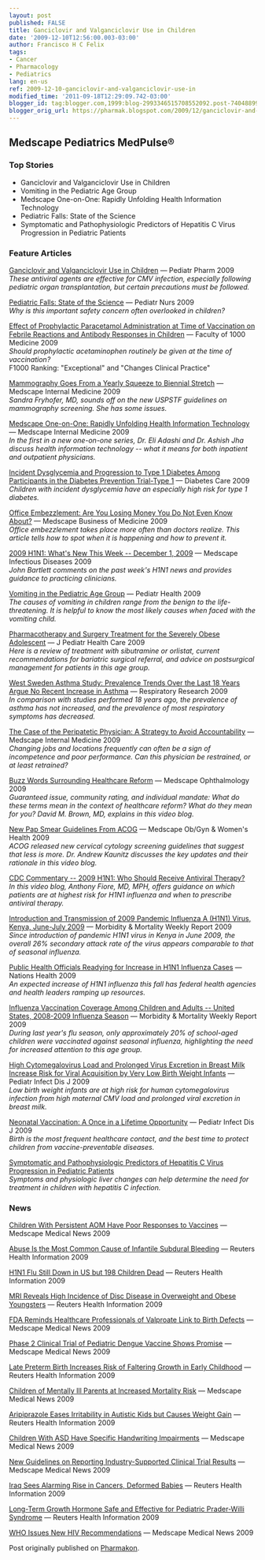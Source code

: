 ```yaml
---
layout: post
published: FALSE
title: Ganciclovir and Valganciclovir Use in Children
date: '2009-12-10T12:56:00.003-03:00'
author: Francisco H C Felix
tags:
- Cancer
- Pharmacology
- Pediatrics
lang: en-us
ref: 2009-12-10-ganciclovir-and-valganciclovir-use-in
modified_time: '2011-09-18T12:29:09.742-03:00'
blogger_id: tag:blogger.com,1999:blog-2993346515708552092.post-7404889903395310997
blogger_orig_url: https://pharmak.blogspot.com/2009/12/ganciclovir-and-valganciclovir-use-in.html
---
```


## Medscape Pediatrics MedPulse®

### Top Stories

- Ganciclovir and Valganciclovir Use in Children
- Vomiting in the Pediatric Age Group
- Medscape One-on-One: Rapidly Unfolding Health Information Technology
- Pediatric Falls: State of the Science
- Symptomatic and Pathophysiologic Predictors of Hepatitis C Virus Progression in Pediatric Patients

### Feature Articles

[Ganciclovir and Valganciclovir Use in Children](https://mp.medscape.com/cgi-bin1/DM/y/hClKF0SuY5A0DzQ0KotA0EG&uac=100503AZ) — Pediatr Pharm 2009  
*These antiviral agents are effective for CMV infection, especially following pediatric organ transplantation, but certain precautions must be followed.*

[Pediatric Falls: State of the Science](https://mp.medscape.com/cgi-bin1/DM/y/hClKF0SuY5A0DzQ0KotB0EH&uac=100503AZ) — Pediatr Nurs 2009  
*Why is this important safety concern often overlooked in children?*

[Effect of Prophylactic Paracetamol Administration at Time of Vaccination on Febrile Reactions and Antibody Responses in Children](https://mp.medscape.com/cgi-bin1/DM/y/hClKF0SuY5A0DzQ0KotC0EI&uac=100503AZ) — Faculty of 1000 Medicine 2009  
*Should prophylactic acetaminophen routinely be given at the time of vaccination?*  
F1000 Ranking: "Exceptional" and "Changes Clinical Practice"

[Mammography Goes From a Yearly Squeeze to Biennial Stretch](https://mp.medscape.com/cgi-bin1/DM/y/hClKF0SuY5A0DzQ0KotD0EJ&uac=100503AZ) — Medscape Internal Medicine 2009  
*Sandra Fryhofer, MD, sounds off on the new USPSTF guidelines on mammography screening. She has some issues.*

[Medscape One-on-One: Rapidly Unfolding Health Information Technology](https://mp.medscape.com/cgi-bin1/DM/y/hClKF0SuY5A0DzQ0KotE0EK&uac=100503AZ) — Medscape Internal Medicine 2009  
*In the first in a new one-on-one series, Dr. Eli Adashi and Dr. Ashish Jha discuss health information technology -- what it means for both inpatient and outpatient physicians.*

[Incident Dysglycemia and Progression to Type 1 Diabetes Among Participants in the Diabetes Prevention Trial-Type 1](https://mp.medscape.com/cgi-bin1/DM/y/hClKF0SuY5A0DzQ0KotF0EL&uac=100503AZ) — Diabetes Care 2009  
*Children with incident dysglycemia have an especially high risk for type 1 diabetes.*

[Office Embezzlement: Are You Losing Money You Do Not Even Know About?](https://mp.medscape.com/cgi-bin1/DM/y/hClKF0SuY5A0DzQ0KotG0EM&uac=100503AZ) — Medscape Business of Medicine 2009  
*Office embezzlement takes place more often than doctors realize. This article tells how to spot when it is happening and how to prevent it.*

[2009 H1N1: What's New This Week -- December 1, 2009](https://mp.medscape.com/cgi-bin1/DM/y/hClKF0SuY5A0DzQ0KotH0EN&uac=100503AZ) — Medscape Infectious Diseases 2009  
*John Bartlett comments on the past week's H1N1 news and provides guidance to practicing clinicians.*

[Vomiting in the Pediatric Age Group](https://mp.medscape.com/cgi-bin1/DM/y/hClKF0SuY5A0DzQ0KotI0EO&uac=100503AZ) — Pediatr Health 2009  
*The causes of vomiting in children range from the benign to the life-threatening. It is helpful to know the most likely causes when faced with the vomiting child.*

[Pharmacotherapy and Surgery Treatment for the Severely Obese Adolescent](https://mp.medscape.com/cgi-bin1/DM/y/hClKF0SuY5A0DzQ0KotJ0EP&uac=100503AZ) — J Pediatr Health Care 2009  
*Here is a review of treatment with sibutramine or orlistat, current recommendations for bariatric surgical referral, and advice on postsurgical management for patients in this age group.*

[West Sweden Asthma Study: Prevalence Trends Over the Last 18 Years Argue No Recent Increase in Asthma](https://mp.medscape.com/cgi-bin1/DM/y/hClKF0SuY5A0DzQ0KotK0EQ&uac=100503AZ) — Respiratory Research 2009  
*In comparison with studies performed 18 years ago, the prevalence of asthma has not increased, and the prevalence of most respiratory symptoms has decreased.*

[The Case of the Peripatetic Physician: A Strategy to Avoid Accountability](https://mp.medscape.com/cgi-bin1/DM/y/hClKF0SuY5A0DzQ0KotL0ER&uac=100503AZ) — Medscape Internal Medicine 2009  
*Changing jobs and locations frequently can often be a sign of incompetence and poor performance. Can this physician be restrained, or at least retrained?*

[Buzz Words Surrounding Healthcare Reform](https://mp.medscape.com/cgi-bin1/DM/y/hClKF0SuY5A0DzQ0KotM0ES&uac=100503AZ) — Medscape Ophthalmology 2009  
*Guaranteed issue, community rating, and individual mandate: What do these terms mean in the context of healthcare reform? What do they mean for you? David M. Brown, MD, explains in this video blog.*

[New Pap Smear Guidelines From ACOG](https://mp.medscape.com/cgi-bin1/DM/y/hClKF0SuY5A0DzQ0KotN0ET&uac=100503AZ) — Medscape Ob/Gyn & Women's Health 2009  
*ACOG released new cervical cytology screening guidelines that suggest that less is more. Dr. Andrew Kaunitz discusses the key updates and their rationale in this video blog.*

[CDC Commentary -- 2009 H1N1: Who Should Receive Antiviral Therapy?](https://mp.medscape.com/cgi-bin1/DM/y/hClKF0SuY5A0DzQ0KotO0EU&uac=100503AZ)  
*In this video blog, Anthony Fiore, MD, MPH, offers guidance on which patients are at highest risk for H1N1 influenza and when to prescribe antiviral therapy.*

[Introduction and Transmission of 2009 Pandemic Influenza A (H1N1) Virus, Kenya, June-July 2009](https://mp.medscape.com/cgi-bin1/DM/y/hClKF0SuY5A0DzQ0KotP0EV&uac=100503AZ) — Morbidity & Mortality Weekly Report 2009  
*Since introduction of pandemic H1N1 virus in Kenya in June 2009, the overall 26% secondary attack rate of the virus appears comparable to that of seasonal influenza.*

[Public Health Officials Readying for Increase in H1N1 Influenza Cases](https://mp.medscape.com/cgi-bin1/DM/y/hClKF0SuY5A0DzQ0KotQ0EW&uac=100503AZ) — Nations Health 2009  
*An expected increase of H1N1 influenza this fall has federal health agencies and health leaders ramping up resources.*

[Influenza Vaccination Coverage Among Children and Adults -- United States, 2008-2009 Influenza Season](https://mp.medscape.com/cgi-bin1/DM/y/hClKF0SuY5A0DzQ0KotR0EX&uac=100503AZ) — Morbidity & Mortality Weekly Report 2009  
*During last year's flu season, only approximately 20% of school-aged children were vaccinated against seasonal influenza, highlighting the need for increased attention to this age group.*

[High Cytomegalovirus Load and Prolonged Virus Excretion in Breast Milk Increase Risk for Viral Acquisition by Very Low Birth Weight Infants](https://mp.medscape.com/cgi-bin1/DM/y/hClKF0SuY5A0DzQ0KotS0EY&uac=100503AZ) — Pediatr Infect Dis J 2009  
*Low birth weight infants are at high risk for human cytomegalovirus infection from high maternal CMV load and prolonged viral excretion in breast milk.*

[Neonatal Vaccination: A Once in a Lifetime Opportunity](https://mp.medscape.com/cgi-bin1/DM/y/hClKF0SuY5A0DzQ0KotT0EZ&uac=100503AZ) — Pediatr Infect Dis J 2009  
*Birth is the most frequent healthcare contact, and the best time to protect children from vaccine-preventable diseases.*

[Symptomatic and Pathophysiologic Predictors of Hepatitis C Virus Progression in Pediatric Patients](https://mp.medscape.com/cgi-bin1/DM/y/hClKF0SuY5A0DzQ0KotU0Ea&uac=100503AZ)  
*Symptoms and physiologic liver changes can help determine the need for treatment in children with hepatitis C infection.*

### News

[Children With Persistent AOM Have Poor Responses to Vaccines](https://mp.medscape.com/cgi-bin1/DM/y/hClKF0SuY5A0DzQ0KpDW0Ep&uac=100503AZ) — Medscape Medical News 2009

[Abuse Is the Most Common Cause of Infantile Subdural Bleeding](https://mp.medscape.com/cgi-bin1/DM/y/hClKF0SuY5A0DzQ0KpDc0E2&uac=100503AZ) — Reuters Health Information 2009

[H1N1 Flu Still Down in US but 198 Children Dead](https://mp.medscape.com/cgi-bin1/DM/y/hClKF0SuY5A0DzQ0KpDj0EA&uac=100503AZ) — Reuters Health Information 2009

[MRI Reveals High Incidence of Disc Disease in Overweight and Obese Youngsters](https://mp.medscape.com/cgi-bin1/DM/y/hClKF0SuY5A0DzQ0KpDr0EI&uac=100503AZ) — Reuters Health Information 2009

[FDA Reminds Healthcare Professionals of Valproate Link to Birth Defects](https://mp.medscape.com/cgi-bin1/DM/y/hClKF0SuY5A0DzQ0KpDt0EK&uac=100503AZ) — Medscape Medical News 2009

[Phase 2 Clinical Trial of Pediatric Dengue Vaccine Shows Promise](https://mp.medscape.com/cgi-bin1/DM/y/hClKF0SuY5A0DzQ0KpDz0EQ&uac=100503AZ) — Medscape Medical News 2009

[Late Preterm Birth Increases Risk of Faltering Growth in Early Childhood](https://mp.medscape.com/cgi-bin1/DM/y/hClKF0SuY5A0DzQ0KpD60EI&uac=100503AZ) — Reuters Health Information 2009

[Children of Mentally Ill Parents at Increased Mortality Risk](https://mp.medscape.com/cgi-bin1/DM/y/hClKF0SuY5A0DzQ0KpEC0EW&uac=100503AZ) — Medscape Medical News 2009

[Aripiprazole Eases Irritability in Autistic Kids but Causes Weight Gain](https://mp.medscape.com/cgi-bin1/DM/y/hClKF0SuY5A0DzQ0KpEH0Eb&uac=100503AZ) — Reuters Health Information 2009

[Children With ASD Have Specific Handwriting Impairments](https://mp.medscape.com/cgi-bin1/DM/y/hClKF0SuY5A0DzQ0KpEM0Eg&uac=100503AZ) — Medscape Medical News 2009

[New Guidelines on Reporting Industry-Supported Clinical Trial Results](https://mp.medscape.com/cgi-bin1/DM/y/hClKF0SuY5A0DzQ0KpEP0Ej&uac=100503AZ) — Medscape Medical News 2009

[Iraq Sees Alarming Rise in Cancers, Deformed Babies](https://mp.medscape.com/cgi-bin1/DM/y/hClKF0SuY5A0DzQ0KpET0En&uac=100503AZ) — Reuters Health Information 2009

[Long-Term Growth Hormone Safe and Effective for Pediatric Prader-Willi Syndrome](https://mp.medscape.com/cgi-bin1/DM/y/hClKF0SuY5A0DzQ0KpEY0Es&uac=100503AZ) — Reuters Health Information 2009

[WHO Issues New HIV Recommendations](https://mp.medscape.com/cgi-bin1/DM/y/hClKF0SuY5A0DzQ0KpEb0E2&uac=100503AZ) — Medscape Medical News 2009

Post originally published on [Pharmakon](https://pharmak.blogspot.com/2009/12/ganciclovir-and-valganciclovir-use-in.html).
